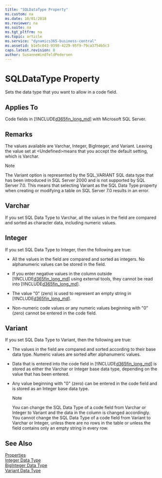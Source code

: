 ```yaml
---
title: "SQLDataType Property"
ms.custom: na
ms.date: 10/01/2018
ms.reviewer: na
ms.suite: na
ms.tgt_pltfrm: na
ms.topic: article
ms.service: "dynamics365-business-central"
ms.assetid: b1e5c043-9398-4229-95f9-79ca3754b5c3
caps.latest.revision: 8
author: SusanneWindfeldPedersen
---
```

 

# SQLDataType Property
Sets the data type that you want to allow in a code field.  
  
## Applies To  
 Code fields in [!INCLUDE[d365fin_long_md](../includes/d365fin_long_md.md)] with Microsoft SQL Server.  
  
## Remarks  
 The values available are Varchar, Integer, BigInteger, and Variant. Leaving the value set at \<Undefined>means that you accept the default setting, which is Varchar.  
  
> [!NOTE]  
>  The Variant option is represented by the SQL\_VARIANT SQL data type that has been introduced in SQL Server 2000 and is not supported by SQL Server 7.0. This means that selecting Variant as the SQL Data Type property when creating or modifying a table on SQL Server 7.0 results in an error.  
  
## Varchar  
 If you set SQL Data Type to Varchar, all the values in the field are compared and sorted as character data, including numeric values.  
  
## Integer  
 If you set SQL Data Type to Integer, then the following are true:  
  
-   All the values in the field are compared and sorted as integers. No alphanumeric values can be stored in the field.  
  
-   If you enter negative values in the column outside [!INCLUDE[d365fin_long_md](../includes/d365fin_long_md.md)] using external tools, they cannot be read into [!INCLUDE[d365fin_long_md](../includes/d365fin_long_md.md)].  
  
-   The value "0" \(zero\) is used to represent an empty string in [!INCLUDE[d365fin_long_md](../includes/d365fin_long_md.md)].  
  
-   Non-numeric code values or any numeric values beginning with "0" \(zero\) cannot be entered in the code field.  
  
## Variant  
 If you set SQL Data Type to Variant, then the following are true:  
  
-   The values in the field are compared and sorted according to their base data type. Numeric values are sorted after alphanumeric values.  
  
-   Data that is entered into the code field in [!INCLUDE[d365fin_long_md](../includes/d365fin_long_md.md)] is stored as either the Varchar or Integer base data type, depending on the value that has been entered.  
  
-   Any value beginning with "0" \(zero\) can be entered in the code field and is stored as an Integer base data type.  
  
    > [!NOTE]  
    >  You can change the SQL Data Type of a code field from Varchar or Integer to Variant and the data in the column is changed accordingly. You cannot change the SQL Data Type of a code field from Variant to Varchar or Integer, unless there are no rows in the table or unless the field contains only an empty string in every row.  
  
## See Also  
 [Properties](devenv-properties.md)   
 [Integer Data Type](../datatypes/devenv-integer-data-type.md)   
 [BigInteger Data Type](../datatypes/devenv-biginteger-data-type.md)   
 [Variant Data Type](../datatypes/devenv-variant-data-type.md)